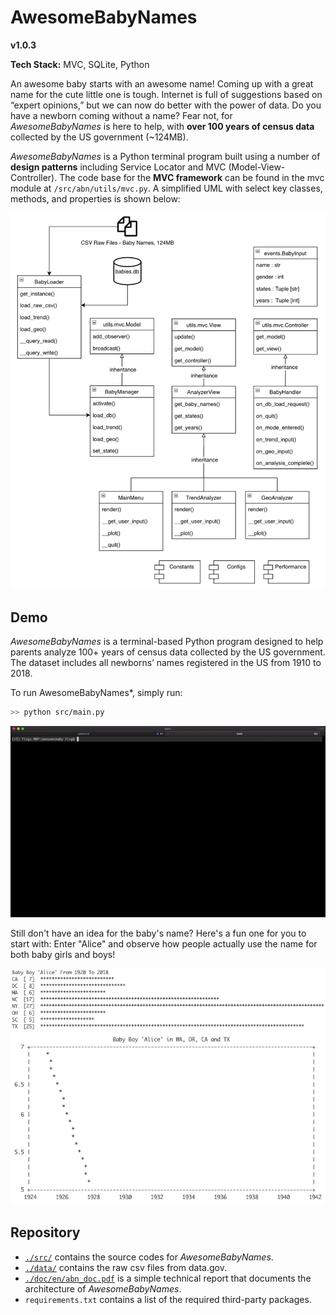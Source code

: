 # AwesomeBabyNames

**v1.0.3**

**Tech Stack:** MVC, SQLite, Python

An awesome baby starts with an awesome name! Coming up with a great name for the cute little one is tough. Internet is full of suggestions based on “expert opinions,” but we can now do better with the power of data. Do you have a newborn coming without a name? Fear not, for *AwesomeBabyNames* is here to help, with **over 100 years of census data** collected by the US government (~124MB).

*AwesomeBabyNames* is a Python terminal program built using a number of **design patterns** including Service Locator and MVC (Model-View-Controller). The code base for the **MVC framework** can be found in the  mvc module at `/src/abn/utils/mvc.py`. A simplified UML with select key classes, methods, and properties is shown below:

<p align="center"><img src="./img/uml.png" width="800"/></p>

## Demo

*AwesomeBabyNames* is a terminal-based Python program designed to help parents analyze 100+ years of census data collected by the US government. The dataset includes all newborns’ names registered in the US from 1910 to 2018.    

To run AwesomeBabyNames*, simply run:

```bash
>> python src/main.py
```

![Demo](./img/AwesomeBabyNames_demo_full_window.gif)

Still don't have an idea for the baby's name? Here's a fun one for you to start with: Enter "Alice" and observe how people actually use the name for both baby girls and boys!

<img src='./img/analysis_alice_time.jpg' width='770'/>

<img src='./img/analysis_alice.jpg' width='700'/>

## Repository

- [`./src/`](./src) contains the source codes for *AwesomeBabyNames*.
- [`./data/`](./data) contains the raw csv files from data.gov.
- [`./doc/en/abn_doc.pdf`](./doc/en/abn_doc.pdf) is a simple technical report that documents the architecture of *AwesomeBabyNames*.
- `requirements.txt` contains a list of the required third-party packages.  

